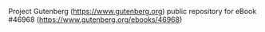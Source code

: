 Project Gutenberg (https://www.gutenberg.org) public repository for eBook #46968 (https://www.gutenberg.org/ebooks/46968)
